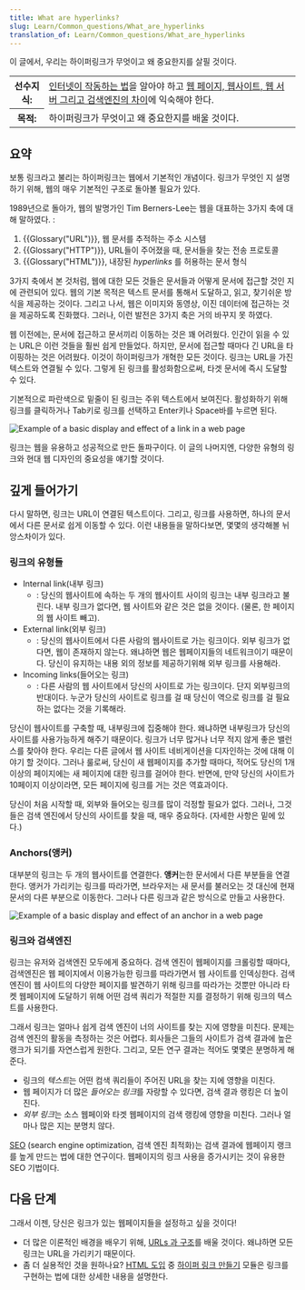 ```yaml
---
title: What are hyperlinks?
slug: Learn/Common_questions/What_are_hyperlinks
translation_of: Learn/Common_questions/What_are_hyperlinks
---
```

이 글에서, 우리는 하이퍼링크가 무엇이고 왜 중요한지를 살필 것이다.

<table class="learn-box standard-table">
  <tbody>
    <tr>
      <th scope="row">선수지식:</th>
      <td>
        <a href="/en-US/Learn/How_the_Internet_works">인터넷이 작동하는 법</a>을
        알아야 하고
        <a href="/en-US/docs/Learn/page_vs_site_vs_server_vs_search_engine"
          >웹 페이지, 웹사이트, 웹 서버 그리고 검색엔진의 차이</a
        >에 익숙해야 한다.
      </td>
    </tr>
    <tr>
      <th scope="row">목적:</th>
      <td>하이퍼링크가 무엇이고 왜 중요한지를 배울 것이다.</td>
    </tr>
  </tbody>
</table>

## 요약

보통 링크라고 불리는 하이퍼링크는 웹에서 기본적인 개념이다. 링크가 무엇인 지 설명하기 위해, 웹의 매우 기본적인 구조로 돌아볼 필요가 있다.

1989년으로 돌아가, 웹의 발명가인 Tim Berners-Lee는 웹을 대표하는 3가지 축에 대해 말하였다. :

1.  {{Glossary("URL")}}, 웹 문서를 추적하는 주소 시스템
2.  {{Glossary("HTTP")}}, URL들이 주어졌을 때, 문서들을 찾는 전송 프로토콜
3.  {{Glossary("HTML")}}, 내장된 _hyperlinks_ 를 허용하는 문서 형식

3가지 축에서 본 것처럼, 웹에 대한 모든 것들은 문서들과 어떻게 문서에 접근할 것인 지에 관련되어 있다. 웹의 기본 목적은 텍스트 문서를 통해서 도달하고, 읽고, 찾기쉬운 방식을 제공하는 것이다. 그리고 나서, 웹은 이미지와 동영상, 이진 데이터에 접근하는 것을 제공하도록 진화했다. 그러나, 이런 발전은 3가지 축은 거의 바꾸지 못 하였다.

웹 이전에는, 문서에 접근하고 문서끼리 이동하는 것은 꽤 어려웠다. 인간이 읽을 수 있는 URL은 이런 것들을 훨씬 쉽게 만들었다. 하지만, 문서에 접근할 때마다 긴 URL을 타이핑하는 것은 어려웠다. 이것이 하이퍼링크가 개혁한 모든 것이다. 링크는 URL을 가진 텍스트와 연결될 수 있다. 그렇게 된 링크를 활성화함으로써, 타겟 문서에 즉시 도달할 수 있다.

기본적으로 파란색으로 밑줄이 된 링크는 주위 텍스트에서 보여진다. 활성화하기 위해 링크를 클릭하거나 Tab키로 링크를 선택하고 Enter키나 Space바를 누르면 된다.

![Example of a basic display and effect of a link in a web page](https://mdn.mozillademos.org/files/8625/link-1.png)

링크는 웹을 유용하고 성공적으로 만든 돌파구이다. 이 글의 나머지엔, 다양한 유형의 링크와 현대 웹 디자인의 중요성을 얘기할 것이다.

## 깊게 들어가기

다시 말하면, 링크는 URL이 연결된 텍스트이다. 그리고, 링크를 사용하면, 하나의 문서에서 다른 문서로 쉽게 이동할 수 있다. 이런 내용들을 말하다보면, 몇몇의 생각해볼 뉘앙스차이가 있다.

### 링크의 유형들

- Internal link(내부 링크)
  - : 당신의 웹사이트에 속하는 두 개의 웹사이트 사이의 링크는 내부 링크라고 불린다. 내부 링크가 없다면, 웹 사이트와 같은 것은 없을 것이다. (물론, 한 페이지의 웹 사이트 빼고).
- External link(외부 링크)
  - : 당신의 웹사이트에서 다른 사람의 웹사이트로 가는 링크이다. 외부 링크가 없다면, 웹이 존재하지 않는다. 왜냐하면 웹은 웹페이지들의 네트워크이기 때문이다. 당신이 유지하는 내용 외의 정보를 제공하기위해 외부 링크를 사용해라.
- Incoming links(들어오는 링크)
  - : 다른 사람의 웹 사이트에서 당신의 사이트로 가는 링크이다. 단지 외부링크의 반대이다. 누군가 당신의 사이트로 링크를 걸 때 당신이 역으로 링크를 걸 필요하는 없다는 것을 기록해라.

당신이 웹사이트를 구축할 때, 내부링크에 집중해야 한다. 왜냐하면 내부링크가 당신의 사이트를 사용가능하게 해주기 때문이다. 링크가 너무 많거나 너무 적지 않게 좋은 밸런스를 찾아야 한다. 우리는 다른 글에서 웹 사이트 네비게이션을 디자인하는 것에 대해 이야기 할 것이다. 그러나 룰로써, 당신이 새 웹페이지를 추가할 때마다, 적어도 당신의 1개 이상의 페이지에는 새 페이지에 대한 링크를 걸어야 한다. 반면에, 만약 당신의 사이트가 10페이지 이상이라면, 모든 페이지에 링크를 거는 것은 역효과이다.

당신이 처음 시작할 때, 외부와 들어오는 링크를 많이 걱정할 필요가 없다. 그러나, 그것들은 검색 엔진에서 당신의 사이트를 찾을 때, 매우 중요하다. (자세한 사항은 밑에 있다.)

### Anchors(앵커)

대부분의 링크는 두 개의 웹사이트를 연결한다. **앵커**는한 문서에서 다른 부분들을 연결한다. 앵커가 가리키는 링크를 따라가면, 브라우저는 새 문서를 불러오는 것 대신에 현재 문서의 다른 부분으로 이동한다. 그러나 다른 링크과 같은 방식으로 만들고 사용한다.

![Example of a basic display and effect of an anchor in a web page](https://mdn.mozillademos.org/files/8627/link-2.png)

### 링크와 검색엔진

링크는 유저와 검색엔진 모두에게 중요하다. 검색 엔진이 웹페이지를 크롤링할 때마다, 검색엔진은 웹 페이지에서 이용가능한 링크를 따라가면서 웹 사이트를 인덱싱한다. 검색 엔진이 웹 사이트의 다양한 페이지를 발견하기 위해 링크를 따라가는 것뿐만 아니라 타켓 웹페이지에 도달하기 위해 어떤 검색 쿼리가 적절한 지를 결정하기 위해 링크의 텍스트를 사용한다.

그래서 링크는 얼마나 쉽게 검색 엔진이 너의 사이트를 찾는 지에 영향을 미친다. 문제는 검색 엔진의 활동을 측정하는 것은 어렵다. 회사들은 그들의 사이트가 검색 결과에 높은 랭크가 되기를 자연스럽게 원한다. 그리고, 모든 연구 결과는 적어도 몇몇은 분명하게 해준다.

- 링크의 *텍스트*는 어떤 컴색 쿼리들이 주어진 URL을 찾는 지에 영향을 미친다.
- 웹 페이지가 더 많은 *들어오는 링크*를 자랑할 수 있다면, 검색 결과 랭킹은 더 높이진다.
- *외부 링크*는 소스 웹페이와 타겟 웹페이지의 검색 랭킹에 영향을 미친다. 그러나 얼마나 많은 지는 분명치 않다.

[SEO](http://en.wikipedia.org/wiki/Search_engine_optimization) (search engine optimization, 검색 엔진 최적화)는 검색 결과에 웹페이지 랭크를 높게 만드는 법에 대한 연구이다. 웹페이지의 링크 사용을 증가시키는 것이 유용한 SEO 기법이다.

## 다음 단계

그래서 이젠, 당신은 링크가 있는 웹페이지들을 설정하고 싶을 것이다!

- 더 많은 이론적인 배경을 배우기 위해, [URLs 과 구조](/ko/docs/Learn/Common_questions/What_is_a_URL)를 배울 것이다. 왜냐하면 모든 링크는 URL을 가리키기 때문이다.
- 좀 더 실용적인 것을 원하나요? [HTML 도입](/ko/docs/Learn/HTML/Introduction_to_HTML) 중 [하이퍼 링크 만들기](/ko/docs/Learn/HTML/Introduction_to_HTML/Creating_hyperlinks) 모듈은 링크를 구현하는 법에 대한 상세한 내용을 설명한다.
